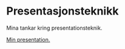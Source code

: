 # Presentasjonsteknikk

Mina tankar kring presentationsteknik.

[Min presentation.](http://juselius.github.io/presientasjonsteknikk)
